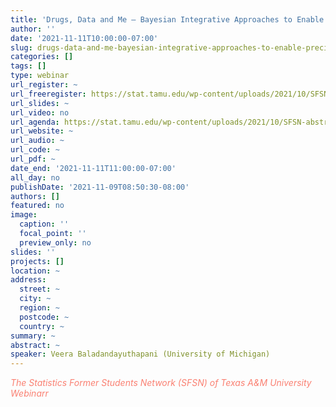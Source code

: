 ```yaml
---
title: 'Drugs, Data and Me – Bayesian Integrative Approaches to Enable Precision Medicine '
author: ''
date: '2021-11-11T10:00:00-07:00'
slug: drugs-data-and-me-bayesian-integrative-approaches-to-enable-precision-medicine
categories: []
tags: []
type: webinar
url_register: ~
url_freeregister: https://stat.tamu.edu/wp-content/uploads/2021/10/SFSN-abstr-veerab.pdf
url_slides: ~
url_video: no
url_agenda: https://stat.tamu.edu/wp-content/uploads/2021/10/SFSN-abstr-veerab.pdf
url_website: ~
url_audio: ~
url_code: ~
url_pdf: ~
date_end: '2021-11-11T11:00:00-07:00'
all_day: no
publishDate: '2021-11-09T08:50:30-08:00'
authors: []
featured: no
image:
  caption: ''
  focal_point: ''
  preview_only: no
slides: ''
projects: []
location: ~
address:
  street: ~
  city: ~
  region: ~
  postcode: ~
  country: ~
summary: ~
abstract: ~
speaker: Veera Baladandayuthapani (University of Michigan)
---
```

<span style="color: salmon;">*The Statistics Former Students Network (SFSN) of Texas A&M University Webinarr*</span>
<!--more-->
